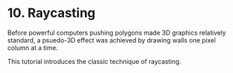 # 10. Raycasting

Before powerful computers pushing polygons made 3D graphics relatively standard, a psuedo-3D effect was achieved by drawing walls one pixel column at a time.

This tutorial introduces the classic technique of raycasting.